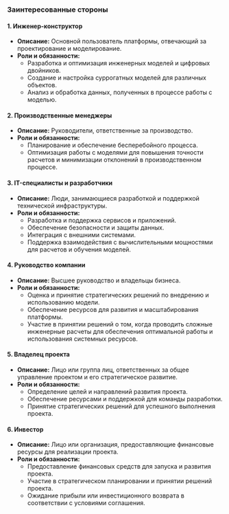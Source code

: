 ### Заинтересованные стороны

#### 1. **Инженер-конструктор**
- **Описание:** Основной пользователь платформы, отвечающий за проектирование и моделирование.
- **Роли и обязанности:**
    - Разработка и оптимизация инженерных моделей и цифровых двойников.
    - Создание и настройка суррогатных моделей для различных объектов.
    - Анализ и обработка данных, полученных в процессе работы с моделью.

#### 2. **Производственные менеджеры**
- **Описание:** Руководители, ответственные за производство.
- **Роли и обязанности:**
    - Планирование и обеспечение бесперебойного процесса.
    - Оптимизация работы с моделями для повышения точности расчетов и минимизации отклонений в производственном процессе.

#### 3. **IT-специалисты и разработчики**
- **Описание:** Люди, занимающиеся разработкой и поддержкой технической инфраструктуры.
- **Роли и обязанности:**
    - Разработка и поддержка сервисов и приложений.
    - Обеспечение безопасности и защиты данных.
    - Интеграция с внешними системами.
    - Поддержка взаимодействия с вычислительными мощностями для расчетов и обучения моделей.

#### 4. **Руководство компании**
- **Описание:** Высшее руководство и владельцы бизнеса.
- **Роли и обязанности:**
    - Оценка и принятие стратегических решений по внедрению и использованию модели.
    - Обеспечение ресурсов для развития и масштабирования платформы.
    - Участие в принятии решений о том, когда проводить сложные инженерные расчеты для обеспечения оптимальной работы и использования системных ресурсов.

#### 5. **Владелец проекта**
- **Описание:** Лицо или группа лиц, ответственных за общее управление проектом и его стратегическое развитие.
- **Роли и обязанности:**
    - Определение целей и направлений развития проекта.
    - Обеспечение ресурсами и поддержкой для команды разработки.
    - Принятие стратегических решений для успешного выполнения проекта.

#### 6. **Инвестор**
- **Описание:** Лицо или организация, предоставляющие финансовые ресурсы для реализации проекта.
- **Роли и обязанности:**
    - Предоставление финансовых средств для запуска и развития проекта.
    - Участие в стратегическом планировании и принятии решений проекта.
    - Ожидание прибыли или инвестиционного возврата в соответствии с условиями соглашения.
